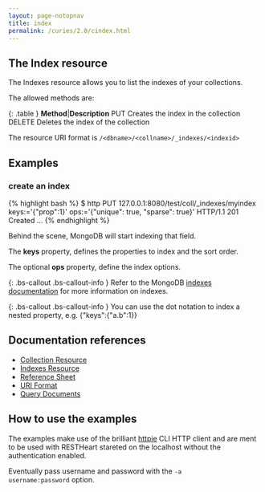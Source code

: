 ```yaml
---
layout: page-notopnav
title: index
permalink: /curies/2.0/cindex.html
---
```


## The Index resource

The Indexes resource allows you to list the indexes of your collections. 

The allowed methods are:

{: .table }
**Method**|**Description**
PUT	Creates the index in the collection
DELETE	Deletes the index of the collection

The resource URI format is <code>/&lt;dbname&gt;/&lt;collname&gt;/_indexes/&lt;indexid&gt;</code>

## Examples

### create an index



{% highlight bash %}
$ http PUT 127.0.0.1:8080/test/coll/_indexes/myindex keys:='{"prop":1}' ops:='{"unique": true, "sparse": true}'
HTTP/1.1 201 Created
...
{% endhighlight %}

Behind the scene, MongoDB will start indexing that field.

The **keys** property, defines the properties to index and the sort order.

The optional **ops** property, define the index options.

{: .bs-callout .bs-callout-info }
Refer to the MongoDB <a href="https://docs.mongodb.org/manual/indexes/" target="_blank">indexes documentation</a> for more information on indexes.

{: .bs-callout .bs-callout-info }
You can use the dot notation to index a nested property, e.g. {"keys":{"a.b":1}}

## Documentation references

* [Collection Resource](coll.html)
* [Indexes Resource](indexes.html)
* <a href="https://softinstigate.atlassian.net/wiki/x/SoCM" target="_blank">Reference Sheet</a>
* <a href="https://softinstigate.atlassian.net/wiki/x/ToCM" target="_blank">URI Format</a>
* <a href="https://softinstigate.atlassian.net/wiki/x/XACk" target="_blank">Query Documents</a>

## How to use the examples
The examples make use of the brilliant [httpie](https://github.com/jkbrzt/httpie) CLI HTTP client and are ment to be used with RESTHeart stareted on the localhost without the authentication enabled.

Eventually pass username and password with the <code>-a username:password</code> option.